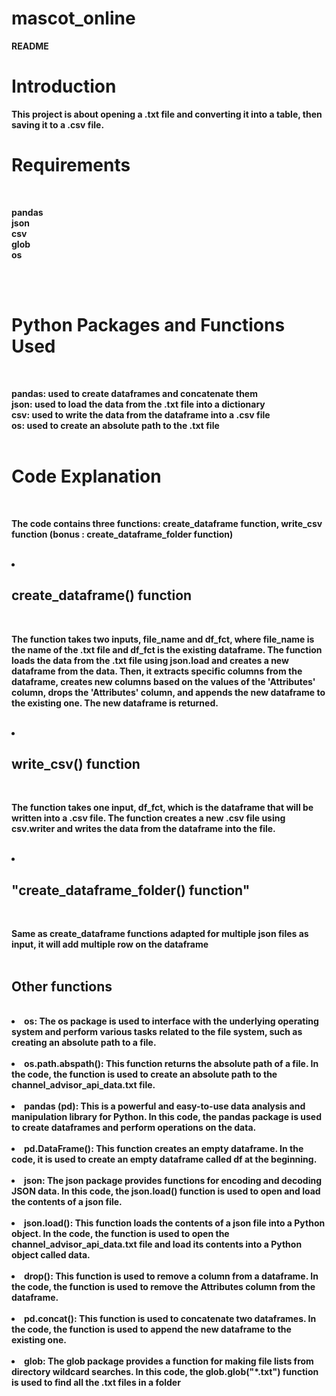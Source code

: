 # mascot_online
<h><B>README<B></h>

  
<h1><B>Introduction</h1><B>
  
This project is about opening a .txt file and converting it into a table, then saving it to a .csv file.

<h1><B>Requirements</h1><B> <br>
<p> pandas <br>
json <br>
csv <br>
glob <br>
os <br>
</p><br><br>
<h1><B>Python Packages and Functions Used</h1><B> <br>

pandas: used to create dataframes and concatenate them <br>
json: used to load the data from the .txt file into a dictionary <br>
csv: used to write the data from the dataframe into a .csv file<br>
os: used to create an absolute path to the .txt file<br><br>
  
<h1><B>Code Explanation</h1><B> <br>

The code contains three functions: create_dataframe function, write_csv function (bonus : create_dataframe_folder function)<br><br>

<li><h2><B>create_dataframe() function</h2><B> <br>
  
The function takes two inputs, file_name and df_fct, where file_name is the name of the .txt file and df_fct is the existing dataframe. The function loads the data from the .txt file using json.load and creates a new dataframe from the data. Then, it extracts specific columns from the dataframe, creates new columns based on the values of the 'Attributes' column, drops the 'Attributes' column, and appends the new dataframe to the existing one. The new dataframe is returned.<br><br>

<li><h2><B>write_csv() function</h2><B> <br>
  
The function takes one input, df_fct, which is the dataframe that will be written into a .csv file. The function creates a new .csv file using csv.writer and writes the data from the dataframe into the file.<br><br>
  
<li><h2><B>"create_dataframe_folder() function"</h2><B> <br>
  
 Same as create_dataframe functions adapted for multiple json files as input, it will add multiple row on the dataframe<br><br>
  
<h2><B> Other functions</h2><B> <br>
  
 <li>os: The os package is used to interface with the underlying operating system and perform various tasks related to the file system, such as creating an absolute path to a file.<br><br>

<li>os.path.abspath(): This function returns the absolute path of a file. In the code, the function is used to create an absolute path to the channel_advisor_api_data.txt file.<br><br>

<li>pandas (pd): This is a powerful and easy-to-use data analysis and manipulation library for Python. In this code, the pandas package is used to create dataframes and perform operations on the data.<br><br>

<li>pd.DataFrame(): This function creates an empty dataframe. In the code, it is used to create an empty dataframe called df at the beginning.<br><br>

<li>json: The json package provides functions for encoding and decoding JSON data. In this code, the json.load() function is used to open and load the contents of a json file.<br><br>

<li>json.load(): This function loads the contents of a json file into a Python object. In the code, the function is used to open the channel_advisor_api_data.txt file and load its contents into a Python object called data.<br><br>

<li> drop(): This function is used to remove a column from a dataframe. In the code, the function is used to remove the Attributes column from the dataframe.<br><br>

<li>pd.concat(): This function is used to concatenate two dataframes. In the code, the function is used to append the new dataframe to the existing one.<br><br>

<li>glob: The glob package provides a function for making file lists from directory wildcard searches. In this code, the glob.glob("*.txt") function is used to find all the .txt files in a folder<br><br>
